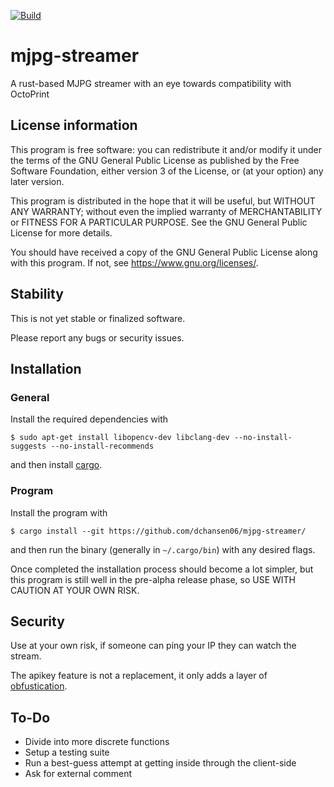 [![Build](https://github.com/dchansen06/mjpg-streamer/actions/workflows/build.yml/badge.svg)](https://github.com/dchansen06/mjpg-streamer/actions/workflows/build.yml)
# mjpg-streamer
A rust-based MJPG streamer with an eye towards compatibility with OctoPrint

## License information
This program is free software: you can redistribute it and/or modify it under the terms of the GNU General Public License as published by the Free Software Foundation, either version 3 of the License, or (at your option) any later version.

This program is distributed in the hope that it will be useful, but WITHOUT ANY WARRANTY; without even the implied warranty of MERCHANTABILITY or FITNESS FOR A PARTICULAR PURPOSE. See the GNU General Public License for more details.

You should have received a copy of the GNU General Public License along with this program. If not, see <https://www.gnu.org/licenses/>.

## Stability
This is not yet stable or finalized software.

Please report any bugs or security issues.

## Installation
### General
Install the required dependencies with

```$ sudo apt-get install libopencv-dev libclang-dev --no-install-suggests --no-install-recommends```

and then install [cargo](https://doc.rust-lang.org/cargo/getting-started/installation.html).

### Program
Install the program with

```$ cargo install --git https://github.com/dchansen06/mjpg-streamer/```

and then run the binary (generally in `~/.cargo/bin`) with any desired flags.

Once completed the installation process should become a lot simpler, but this program is still well in the pre-alpha release phase, so USE WITH CAUTION AT YOUR OWN RISK.

## Security
Use at your own risk, if someone can ping your IP they can watch the stream.

The apikey feature is not a replacement, it only adds a layer of [obfustication](https://en.wikipedia.org/wiki/Security_through_obscurity#Criticism).

## To-Do
* Divide into more discrete functions
* Setup a testing suite
* Run a best-guess attempt at getting inside through the client-side
* Ask for external comment
